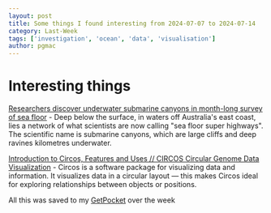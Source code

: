 ```yaml
---
layout: post
title: Some things I found interesting from 2024-07-07 to 2024-07-14
category: Last-Week
tags: ['investigation', 'ocean', 'data', 'visualisation']
author: pgmac
---
```


# Interesting things

[Researchers discover underwater submarine canyons in month-long survey of sea floor](https://www.abc.net.au/news/2024-07-10/underwater-canyons-super-highways-seafloor-research-science/104072182) - Deep below the surface, in waters off Australia's east coast, lies a network of what scientists are now calling "sea floor super highways". The scientific name is submarine canyons, which are large cliffs and deep ravines kilometres underwater.

[Introduction to Circos, Features and Uses // CIRCOS Circular Genome Data Visualization](http://circos.ca/) - Circos is a software package for visualizing data and information. It visualizes data in a circular layout — this makes Circos ideal for exploring relationships between objects or positions.



All this was saved to my [GetPocket](https://getpocket.com/) over the week